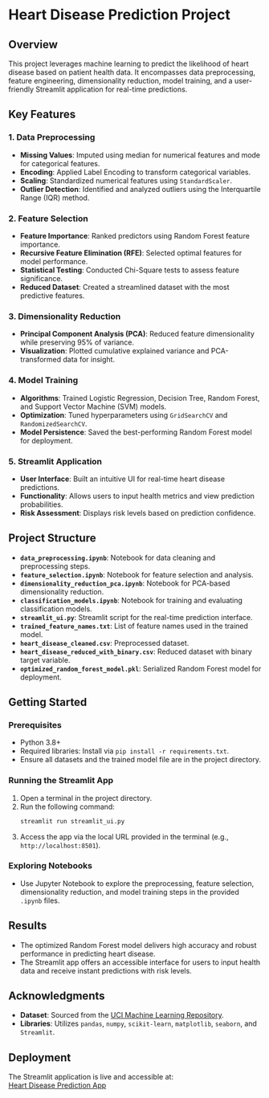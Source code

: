 # Heart Disease Prediction Project

## Overview

This project leverages machine learning to predict the likelihood of heart disease based on patient health data. It encompasses data preprocessing, feature engineering, dimensionality reduction, model training, and a user-friendly Streamlit application for real-time predictions.

## Key Features

### 1. Data Preprocessing
- **Missing Values**: Imputed using median for numerical features and mode for categorical features.
- **Encoding**: Applied Label Encoding to transform categorical variables.
- **Scaling**: Standardized numerical features using `StandardScaler`.
- **Outlier Detection**: Identified and analyzed outliers using the Interquartile Range (IQR) method.

### 2. Feature Selection
- **Feature Importance**: Ranked predictors using Random Forest feature importance.
- **Recursive Feature Elimination (RFE)**: Selected optimal features for model performance.
- **Statistical Testing**: Conducted Chi-Square tests to assess feature significance.
- **Reduced Dataset**: Created a streamlined dataset with the most predictive features.

### 3. Dimensionality Reduction
- **Principal Component Analysis (PCA)**: Reduced feature dimensionality while preserving 95% of variance.
- **Visualization**: Plotted cumulative explained variance and PCA-transformed data for insight.

### 4. Model Training
- **Algorithms**: Trained Logistic Regression, Decision Tree, Random Forest, and Support Vector Machine (SVM) models.
- **Optimization**: Tuned hyperparameters using `GridSearchCV` and `RandomizedSearchCV`.
- **Model Persistence**: Saved the best-performing Random Forest model for deployment.

### 5. Streamlit Application
- **User Interface**: Built an intuitive UI for real-time heart disease predictions.
- **Functionality**: Allows users to input health metrics and view prediction probabilities.
- **Risk Assessment**: Displays risk levels based on prediction confidence.

## Project Structure

- **`data_preprocessing.ipynb`**: Notebook for data cleaning and preprocessing steps.
- **`feature_selection.ipynb`**: Notebook for feature selection and analysis.
- **`dimensionality_reduction_pca.ipynb`**: Notebook for PCA-based dimensionality reduction.
- **`classification_models.ipynb`**: Notebook for training and evaluating classification models.
- **`streamlit_ui.py`**: Streamlit script for the real-time prediction interface.
- **`trained_feature_names.txt`**: List of feature names used in the trained model.
- **`heart_disease_cleaned.csv`**: Preprocessed dataset.
- **`heart_disease_reduced_with_binary.csv`**: Reduced dataset with binary target variable.
- **`optimized_random_forest_model.pkl`**: Serialized Random Forest model for deployment.

## Getting Started

### Prerequisites
- Python 3.8+
- Required libraries: Install via `pip install -r requirements.txt`.
- Ensure all datasets and the trained model file are in the project directory.

### Running the Streamlit App
1. Open a terminal in the project directory.
2. Run the following command:
   ```bash
   streamlit run streamlit_ui.py
   ```
3. Access the app via the local URL provided in the terminal (e.g., `http://localhost:8501`).

### Exploring Notebooks
- Use Jupyter Notebook to explore the preprocessing, feature selection, dimensionality reduction, and model training steps in the provided `.ipynb` files.

## Results
- The optimized Random Forest model delivers high accuracy and robust performance in predicting heart disease.
- The Streamlit app offers an accessible interface for users to input health data and receive instant predictions with risk levels.

## Acknowledgments
- **Dataset**: Sourced from the [UCI Machine Learning Repository](https://archive.ics.uci.edu/ml/datasets/Heart+Disease).
- **Libraries**: Utilizes `pandas`, `numpy`, `scikit-learn`, `matplotlib`, `seaborn`, and `Streamlit`.

## Deployment
The Streamlit application is live and accessible at:  
[Heart Disease Prediction App](https://heart-diseasepredict.streamlit.app/)
